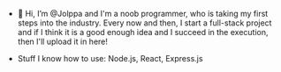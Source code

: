 - 👋 Hi, I’m @Jolppa and I'm a noob programmer, who is taking my first steps into the industry. Every now and then, I start a full-stack project and if I think it is a good enough idea and I succeed in the execution, then I'll upload it in here!

- Stuff I know how to use:
Node.js, React, Express.js
